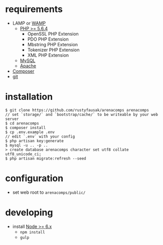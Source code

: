 # requirements

 - LAMP or [WAMP](http://www.wampserver.com/en/)
   - [PHP >= 5.6.4](http://php.net/downloads.php)
     - OpenSSL PHP Extension
     - PDO PHP Extension
     - Mbstring PHP Extension
     - Tokenizer PHP Extension
     - XML PHP Extension
   - [MySQL](https://www.mysql.com/downloads/)
   - [Apache](https://httpd.apache.org/download.cgi)
 - [Composer](https://getcomposer.org/)
 - [git](https://git-scm.com/downloads)

# installation

    $ git clone https://github.com/rustyfausak/arenacomps arenacomps
    // set `storage/` and `bootstrap/cache/` to be writeable by your web server
    $ cd arenacomps
    $ composer install
    $ cp .env.example .env
    // edit `.env` with your config
    $ php artisan key:generate
    $ mysql -u .. -p ..
    > create database arenacomps character set utf8 collate utf8_unicode_ci;
    $ php artisan migrate:refresh --seed

# configuration

 - set web root to `arenacomps/public/`

# developing

 - install [Node >= 6.x](https://nodejs.org/en/download/)
   - `npm install`
   - `gulp`
